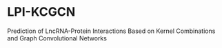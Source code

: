 # LPI-KCGCN
Prediction of LncRNA-Protein Interactions Based on Kernel Combinations and Graph Convolutional Networks
